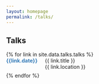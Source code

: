 ```yaml
---
layout: homepage
permalink: /talks/
---
```


## Talks

<ul style="list-style: none; padding-left: 0;">
{% for link in site.data.talks.talks %}
<li>
<div class="pub-row" style="display: flex; align-items: flex-start; margin-bottom: 5pt;">
    
  <!-- Left column: Date -->
  <div style="min-width: 80px; padding-left: 0px; font-weight: bold; color: #337ab7; flex-shrink: 0;">
      {{link.date}}
  </div>
    
  <!-- Right column: Talk details -->
  <div class="col-sm-9" style="padding-left: 20px; padding-right: 15px;">
    <div class="title">{{ link.title }}</div>
    <div class="location" style="margin-bottom: 0px;">{{ link.location }}</div>
    </div>
  </div>
</li>
{% endfor %}
</ul>

